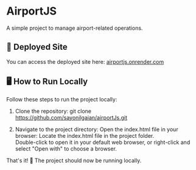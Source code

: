 # AirportJS

A simple project to manage airport-related operations.

## 🚀 Deployed Site

You can access the deployed site here: [airportjs.onrender.com](https://airportjs.onrender.com)

## 🖥️ How to Run Locally

Follow these steps to run the project locally:

1. Clone the repository:
    git clone https://github.com/sayonilgaian/airportJs.git

2. Navigate to the project directory:
    Open the index.html file in your browser:
    Locate the index.html file in the project folder.   
    Double-click to open it in your default web browser, or right-click and select "Open with" to choose a browser.

That's it! 🎉 The project should now be running locally.